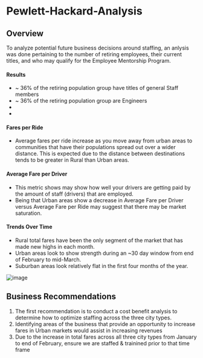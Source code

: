 # Pewlett-Hackard-Analysis

## Overview
To analyze potential future business decisions around staffing, an anlysis was done pertaining to the number of retiring employees, their current titles, and who may qualify for the Employee Mentorship Program. 

#### Results
- ~ 36% of the retiring population group have titles of general Staff members
- ~ 36% of the retiring population group are Engineers
- 
-

#### Fares per Ride
- Average fares per ride increase as you move away from urban areas to communities that have their populations spread out over a wider distance. This is expected due to the distance between destinations tends to be greater in Rural than Urban areas.

#### Average Fare per Driver
- This metric shows may show how well your drivers are getting paid by the amount of staff (drivers) that are employed. 
- Being that Urban areas show a decrease in Average Fare per Driver versus Average Fare per Ride may suggest that there may be market saturation. 

#### Trends Over Time
- Rural total fares have been the only segment of the market that has made new highs in each month.
- Urban areas look to show strength during an ~30 day window from end of February to mid-March.
- Suburban areas look relatively flat in the first four months of the year. 

![image](https://user-images.githubusercontent.com/67982071/90458675-0715ad00-e0cd-11ea-8b2d-895b421f8318.png)

## Business Recommendations
1. The first recommendation is to conduct a cost benefit analysis to determine how to optimize staffing across the three city types. 
2. Identifying areas of the business that provide an opportunity to increase fares in Urban markets would assist in increasing revenues
3. Due to the increase in total fares across all three city types from January to end of February, ensure we are staffed & trainined prior to that time frame
